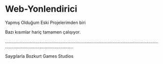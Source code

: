 # Web-Yonlendirici

Yapmış Olduğum Eski Projelerimden biri

Bazı kısımlar hariç tamamen çalışıyor.


...................................................................................................................................................................................

Saygılarla Bozkurt Games Studios
